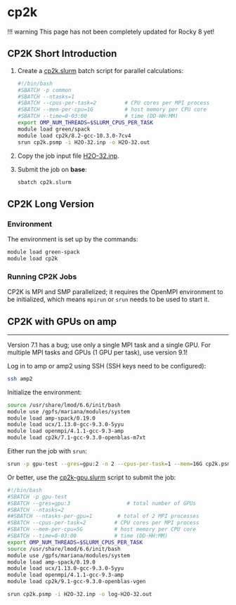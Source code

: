 # cp2k

!!! warning
    This page has not been completely updated for Rocky 8 yet!

## CP2K Short Introduction

1. Create a [cp2k.slurm](/software/attachments/cp2k.slurm) batch script for parallel calculations:

    ```bash
    #!/bin/bash
    #SBATCH -p common
    #SBATCH --ntasks=1
    #SBATCH --cpus-per-task=2         # CPU cores per MPI process
    #SBATCH --mem-per-cpu=1G          # host memory per CPU core
    #SBATCH --time=0-03:00            # time (DD-HH:MM)
    export OMP_NUM_THREADS=$SLURM_CPUS_PER_TASK
    module load green/spack
    module load cp2k/8.2-gcc-10.3.0-7cv4
    srun cp2k.psmp -i H2O-32.inp -o H2O-32.out
    ```

2. Copy the job input file [H2O-32.inp](/software/attachments/H2O-32.inp).
3. Submit the job on **base**:

    ```bash
    sbatch cp2k.slurm
    ```

## CP2K Long Version

### Environment

The environment is set up by the commands:

```bash
module load green-spack
module load cp2k
```

### Running CP2K Jobs

CP2K is MPI and SMP parallelized; it requires the OpenMPI environment to be initialized, which means `mpirun` or `srun` needs to be used to start it.

## CP2K with GPUs on **amp**

---

Version 7.1 has a bug; use only a single MPI task and a single GPU. For multiple MPI tasks and GPUs (1 GPU per task), use version 9.1!

Log in to amp or amp2 using SSH (SSH keys need to be configured):

```bash
ssh amp2
```

Initialize the environment:

```bash
source /usr/share/lmod/6.6/init/bash
module use /gpfs/mariana/modules/system
module load amp-spack/0.19.0
module load ucx/1.13.0-gcc-9.3.0-5yyu
module load openmpi/4.1.1-gcc-9.3-amp
module load cp2k/7.1-gcc-9.3.0-openblas-m7xt
```

Either run the job with `srun`:

```bash
srun -p gpu-test --gres=gpu:2 -n 2 --cpus-per-task=1 --mem=16G cp2k.psmp -i H2O-32.inp -o log-H2O-32
```

Or better, use the [cp2k-gpu.slurm](/software/attachments/cp2k-gpu.slurm) script to submit the job:

```bash
#!/bin/bash
#SBATCH -p gpu-test
#SBATCH --gres=gpu:3                  # total number of GPUs
#SBATCH --ntasks=2
##SBATCH --ntasks-per-gpu=1        # total of 2 MPI processes
#SBATCH --cpus-per-task=2         # CPU cores per MPI process
#SBATCH --mem-per-cpu=5G          # host memory per CPU core
#SBATCH --time=0-03:00            # time (DD-HH:MM)
export OMP_NUM_THREADS=$SLURM_CPUS_PER_TASK
source /usr/share/lmod/6.6/init/bash
module use /gpfs/mariana/modules/system
module load amp-spack/0.19.0
module load ucx/1.13.0-gcc-9.3.0-5yyu
module load openmpi/4.1.1-gcc-9.3-amp
module load cp2k/9.1-gcc-9.3.0-openblas-vgen

srun cp2k.psmp -i H2O-32.inp -o log-H2O-32.out
```
